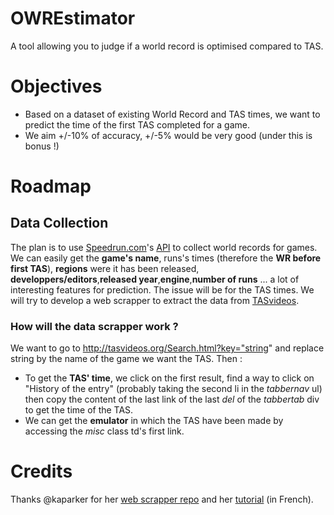 # OWREstimator
A tool allowing you to judge if a world record is optimised compared to TAS.

# Objectives
 * Based on a dataset of existing World Record and TAS times, we want to predict the time of the first TAS completed for a game.
 * We aim +/-10% of accuracy, +/-5% would be very good (under this is bonus !)

# Roadmap
## Data Collection
The plan is to use [Speedrun.com](speedrun.com)'s [API](https://github.com/speedruncomorg/api) to collect world records for games. 
We can easily get the **game's name**, runs's times (therefore the **WR before first TAS**), **regions** were it has been released, **developpers/editors**,**released year**,**engine**,**number of runs** ... a lot of interesting features for prediction.
The issue will be for the TAS times. We will try to develop a web scrapper to extract the data from [TASvideos](http://tasvideos.org).

### How will the data scrapper work ?
We want to go to http://tasvideos.org/Search.html?key="string" and replace string by the name of the game we want the TAS. Then :

 * To get the **TAS' time**, we click on the first result, find a way to click on "History of the entry" (probably taking the second li in the _tabbernav_ ul) then copy the content of the last link of the last _del_ of the _tabbertab_ div to get the time of the TAS.
 * We can get the **emulator** in which the TAS have been made by accessing the _misc_ class td's first link.

# Credits
Thanks @kaparker for her [web scrapper repo](https://github.com/kaparker/tutorials/blob/master/pythonscraper/websitescrapefasttrack.py) and her [tutorial](https://blog.lesjeudis.com/web-scraping-avec-python) (in French).
